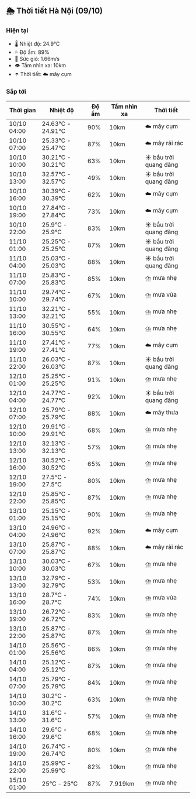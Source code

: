 ## 🌦️ Thời tiết Hà Nội (09/10)

### Hiện tại

- 🌡️ Nhiệt độ: 24.9℃
- 💦 Độ ẩm: 89%
- 💨 Sức gió: 1.66m/s
- 👁️ Tầm nhìn xa: 10km
- ☂️ Thời tiết: ☁️ mây cụm

### Sắp tới

| Thời gian | Nhiệt độ | Độ ẩm | Tầm nhìn xa | Thời tiết |
| --- | --- | --- | --- | --- |
| 10/10 04:00 | 24.63℃ - 24.91℃ | 90% | 10km | ☁️ mây cụm |
| 10/10 07:00 | 25.33℃ - 25.47℃ | 87% | 10km | ☁️ mây rải rác |
| 10/10 10:00 | 30.21℃ - 30.21℃ | 63% | 10km | ☀️ bầu trời quang đãng |
| 10/10 13:00 | 32.57℃ - 32.57℃ | 49% | 10km | ☀️ bầu trời quang đãng |
| 10/10 16:00 | 30.39℃ - 30.39℃ | 62% | 10km | ☁️ mây cụm |
| 10/10 19:00 | 27.84℃ - 27.84℃ | 73% | 10km | ☁️ mây cụm |
| 10/10 22:00 | 25.9℃ - 25.9℃ | 83% | 10km | ☀️ bầu trời quang đãng |
| 11/10 01:00 | 25.25℃ - 25.25℃ | 87% | 10km | ☀️ bầu trời quang đãng |
| 11/10 04:00 | 25.03℃ - 25.03℃ | 88% | 10km | ☀️ bầu trời quang đãng |
| 11/10 07:00 | 25.83℃ - 25.83℃ | 85% | 10km | ⛈️ mưa nhẹ |
| 11/10 10:00 | 29.74℃ - 29.74℃ | 67% | 10km | ⛈️ mưa vừa |
| 11/10 13:00 | 32.21℃ - 32.21℃ | 55% | 10km | ⛈️ mưa nhẹ |
| 11/10 16:00 | 30.55℃ - 30.55℃ | 64% | 10km | ⛈️ mưa nhẹ |
| 11/10 19:00 | 27.41℃ - 27.41℃ | 77% | 10km | ☁️ mây cụm |
| 11/10 22:00 | 26.03℃ - 26.03℃ | 87% | 10km | ☀️ bầu trời quang đãng |
| 12/10 01:00 | 25.25℃ - 25.25℃ | 91% | 10km | ⛈️ mưa nhẹ |
| 12/10 04:00 | 24.77℃ - 24.77℃ | 92% | 10km | ☀️ bầu trời quang đãng |
| 12/10 07:00 | 25.79℃ - 25.79℃ | 88% | 10km | ☁️ mây thưa |
| 12/10 10:00 | 29.91℃ - 29.91℃ | 68% | 10km | ⛈️ mưa nhẹ |
| 12/10 13:00 | 32.13℃ - 32.13℃ | 57% | 10km | ⛈️ mưa nhẹ |
| 12/10 16:00 | 30.52℃ - 30.52℃ | 65% | 10km | ⛈️ mưa nhẹ |
| 12/10 19:00 | 27.5℃ - 27.5℃ | 80% | 10km | ⛈️ mưa nhẹ |
| 12/10 22:00 | 25.85℃ - 25.85℃ | 87% | 10km | ⛈️ mưa nhẹ |
| 13/10 01:00 | 25.15℃ - 25.15℃ | 90% | 10km | ⛈️ mưa nhẹ |
| 13/10 04:00 | 24.96℃ - 24.96℃ | 92% | 10km | ☁️ mây cụm |
| 13/10 07:00 | 25.87℃ - 25.87℃ | 88% | 10km | ☁️ mây rải rác |
| 13/10 10:00 | 30.03℃ - 30.03℃ | 67% | 10km | ⛈️ mưa nhẹ |
| 13/10 13:00 | 32.79℃ - 32.79℃ | 53% | 10km | ⛈️ mưa nhẹ |
| 13/10 16:00 | 28.7℃ - 28.7℃ | 74% | 10km | ⛈️ mưa vừa |
| 13/10 19:00 | 26.72℃ - 26.72℃ | 83% | 10km | ⛈️ mưa nhẹ |
| 13/10 22:00 | 25.87℃ - 25.87℃ | 87% | 10km | ⛈️ mưa nhẹ |
| 14/10 01:00 | 25.56℃ - 25.56℃ | 86% | 10km | ⛈️ mưa nhẹ |
| 14/10 04:00 | 25.12℃ - 25.12℃ | 87% | 10km | ⛈️ mưa nhẹ |
| 14/10 07:00 | 25.79℃ - 25.79℃ | 84% | 10km | ⛈️ mưa nhẹ |
| 14/10 10:00 | 30.2℃ - 30.2℃ | 63% | 10km | ⛈️ mưa nhẹ |
| 14/10 13:00 | 31.6℃ - 31.6℃ | 57% | 10km | ⛈️ mưa nhẹ |
| 14/10 16:00 | 29.6℃ - 29.6℃ | 68% | 10km | ⛈️ mưa nhẹ |
| 14/10 19:00 | 26.74℃ - 26.74℃ | 80% | 10km | ⛈️ mưa nhẹ |
| 14/10 22:00 | 25.99℃ - 25.99℃ | 82% | 10km | ⛈️ mưa nhẹ |
| 15/10 01:00 | 25℃ - 25℃ | 87% | 7.919km | ⛈️ mưa nhẹ |
